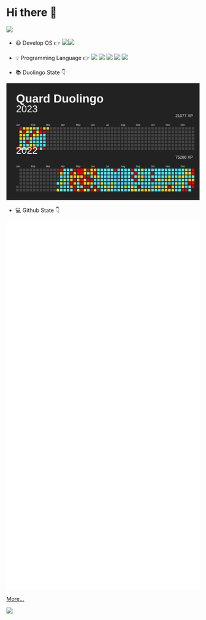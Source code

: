 # Hi there 👋

![](https://komarev.com/ghpvc/?username=QQxiaoming)

- 😃 Develop OS 👉 [![](https://img.shields.io/badge/OS-Mint%20Linux-33aadd?style=flat-square&logo=linux&logoColor=ffffff)](https://www.linuxmint.com/)[![](https://img.shields.io/badge/OS-MacOS-33aadd?style=flat-square&logo=apple&logoColor=ffffff)](https://www.apple.com/)

- 💡 Programming Language 👉 [![](https://img.shields.io/badge/-Assembly-007396?style=flat-square&logo=gnubash&logoColor=ffffff)](https://en.wikipedia.org/wiki/Assembly_language)
[![](https://img.shields.io/badge/-C-007396?style=flat-square&logo=c&logoColor=ffffff)](https://en.wikipedia.org/wiki/C_(programming_language))
[![](https://img.shields.io/badge/-C++-007396?style=flat-square&logo=cplusplus&logoColor=ffffff)](https://en.wikipedia.org/wiki/C%2B%2B)
[![](https://img.shields.io/badge/-Rust-007396?style=flat-square&logo=rust&logoColor=ffffff)](https://www.rust-lang.org/)
[![](https://img.shields.io/badge/-Python-007396?style=flat-square&logo=python&logoColor=ffffff)](https://www.python.org/)

- 📚 Duolingo State 👇 

![QQxiaoming's duolingo](./duolingo.svg)

- 💻 Github State 👇 

![QQxiaoming's Github](./github-metrics.svg)

[More...](https://metrics.lecoq.io/about/QQxiaoming)

![](https://hit.yhype.me/github/profile?user_id=27486515)
